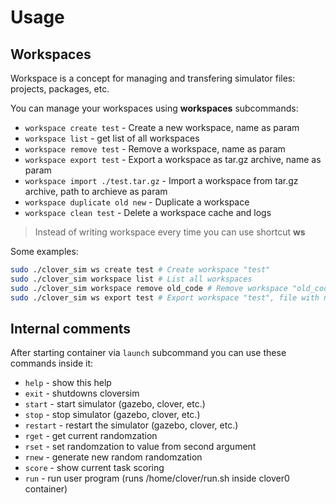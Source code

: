 # Usage

## Workspaces

Workspace is a concept for managing and transfering simulator files: projects, packages, etc.


You can manage your workspaces using **workspaces** subcommands:
- `workspace create test` - Create a new workspace, name as param
- `workspace list` - get list of all workspaces
- `workspace remove test` - Remove a workspace, name as param
- `workspace export test` - Export a workspace as tar.gz archive, name as param
- `workspace import ./test.tar.gz` - Import a workspace from tar.gz archive, path to archieve as param
- `workspace duplicate old new` - Duplicate a workspace
- `workspace clean test` - Delete a workspace cache and logs

> Instead of writing workspace every time you can use shortcut **ws**

Some examples:

```bash
sudo ./clover_sim ws create test # Create workspace "test"
sudo ./clover_sim workspace list # List all workspaces
sudo ./clover_sim workspace remove old_code # Remove workspace "old_code"
sudo ./clover_sim ws export test # Export workspace "test", file with name test.tar.gz will apear
```

## Internal comments

After starting container via `launch` subcommand you can use these commands inside it:

-  `help`    - show this help
-  `exit`    - shutdowns cloversim
-  `start`   - start simulator (gazebo, clover, etc.)
-  `stop`    - stop simulator (gazebo, clover, etc.)
-  `restart` - restart the simulator (gazebo, clover, etc.)
-  `rget`    - get current randomzation
-  `rset`    - set randomzation to value from second argument
-  `rnew`    - generate new random randomzation
-  `score`   - show current task scoring
-  `run`     - run user program (runs /home/clover/run.sh inside clover0 container)